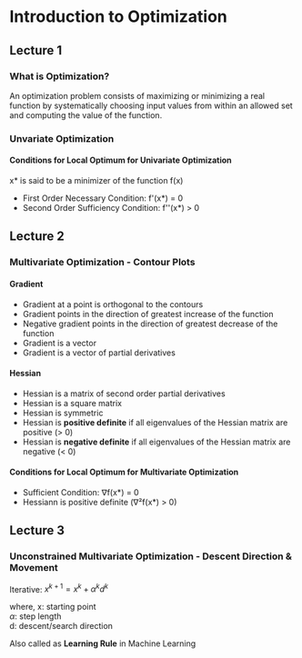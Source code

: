 # Introduction to Optimization

## Lecture 1

### What is Optimization?

An optimization problem consists of maximizing or minimizing a real function by systematically choosing input values from
within an allowed set and computing the value of the function.

### Unvariate Optimization

#### Conditions for Local Optimum for Univariate Optimization

x\* is said to be a minimizer of the function f(x)

- First Order Necessary Condition: f'(x\*) = 0
- Second Order Sufficiency Condition: f''(x\*) > 0

## Lecture 2

### Multivariate Optimization - Contour Plots

#### Gradient

- Gradient at a point is orthogonal to the contours
- Gradient points in the direction of greatest increase of the function
- Negative gradient points in the direction of greatest decrease of the function
- Gradient is a vector
- Gradient is a vector of partial derivatives

#### Hessian

- Hessian is a matrix of second order partial derivatives
- Hessian is a square matrix
- Hessian is symmetric
- Hessian is **positive definite** if all eigenvalues of the Hessian matrix are positive (> 0)
- Hessian is **negative definite** if all eigenvalues of the Hessian matrix are negative (< 0)

#### Conditions for Local Optimum for Multivariate Optimization

- Sufficient Condition: ∇f(x\*) = 0
- Hessiann is positive definite (∇²f(x\*) > 0)

## Lecture 3

### Unconstrained Multivariate Optimization - Descent Direction & Movement

Iterative: $x^{k+1} = x^k + \alpha^k d^k$

where,
x: starting point  
$\alpha$: step length  
d: descent/search direction

Also called as **Learning Rule** in Machine Learning
